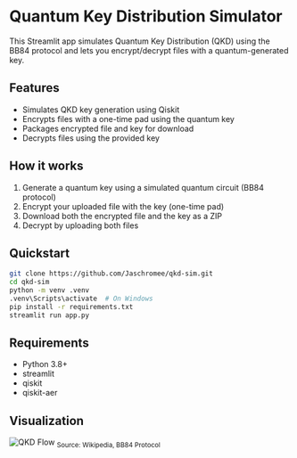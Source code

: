 # Quantum Key Distribution Simulator

This Streamlit app simulates Quantum Key Distribution (QKD) using the BB84 protocol and lets you encrypt/decrypt files with a quantum-generated key.

## Features

- Simulates QKD key generation using Qiskit
- Encrypts files with a one-time pad using the quantum key
- Packages encrypted file and key for download
- Decrypts files using the provided key

## How it works

1. Generate a quantum key using a simulated quantum circuit (BB84 protocol)
2. Encrypt your uploaded file with the key (one-time pad)
3. Download both the encrypted file and the key as a ZIP
4. Decrypt by uploading both files

## Quickstart

```bash
git clone https://github.com/Jaschromee/qkd-sim.git
cd qkd-sim
python -m venv .venv
.venv\Scripts\activate  # On Windows
pip install -r requirements.txt
streamlit run app.py
```

## Requirements

- Python 3.8+
- streamlit
- qiskit
- qiskit-aer

## Visualization

![QKD Flow](https://upload.wikimedia.org/wikipedia/commons/6/6b/BB84_protocol.svg)
<sub>Source: Wikipedia, BB84 Protocol</sub>
